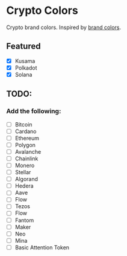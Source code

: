 
# Crypto Colors

Crypto brand colors. Inspired by [brand colors](https://github.com/reimertz/brand-colors).

## Featured

- [x] Kusama
- [x] Polkadot
- [x] Solana

## TODO:

### Add the following:

- [ ] Bitcoin
- [ ] Cardano
- [ ] Ethereum
- [ ] Polygon
- [ ] Avalanche
- [ ] Chainlink
- [ ] Monero
- [ ] Stellar
- [ ] Algorand
- [ ] Hedera
- [ ] Aave
- [ ] Flow
- [ ] Tezos
- [ ] Flow
- [ ] Fantom
- [ ] Maker
- [ ] Neo
- [ ] Mina
- [ ] Basic Attention Token
